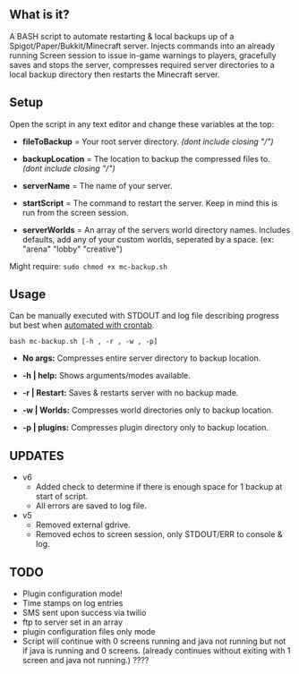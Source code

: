 ## What is it?
A BASH script to automate restarting & local backups up of a Spigot/Paper/Bukkit/Minecraft server. Injects commands into an already running Screen session to issue in-game warnings to players, gracefully saves and stops the server, compresses required server directories to a local backup directory then restarts the Minecraft server.

## Setup    
Open the script in any text editor and change these variables at the top:  

- **fileToBackup** = Your root server directory. *(dont include closing "/")*  

- **backupLocation** = The location to backup the compressed files to. *(dont include closing "/")*   

- **serverName** = The name of your server.  

- **startScript** = The command to restart the server. Keep in mind this is run from the screen session.  

- **serverWorlds** = An array of the servers world directory names. Includes defaults, add any of your custom worlds, seperated by a space. (ex: "arena" "lobby" "creative")  

Might require: ``sudo chmod +x mc-backup.sh``  

## Usage  

Can be manually executed with STDOUT and log file describing progress but best when [automated with crontab](https://www.liquidweb.com/kb/create-a-cron-task-in-ubuntu-16-04/).

``bash mc-backup.sh [-h , -r , -w , -p] ``

- **No args:** Compresses entire server directory to backup location.  

- **-h | help:** Shows arguments/modes available.   

- **-r | Restart:** Saves & restarts server with no backup made.  

- **-w | Worlds:** Compresses world directories only to backup location.   

- **-p | plugins:** Compresses plugin directory only to backup location.    

## UPDATES
- v6
	- Added check to determine if there is enough space for 1 backup at start of script. 
	- All errors are saved to log file.
- v5
	- Removed external gdrive.
	- Removed echos to screen session, only STDOUT/ERR to console & log.

## TODO
- Plugin configuration mode!
- Time stamps on log entries
- SMS sent upon success via twilio
- ftp to server set in an array
- plugin configuration files only mode
- Script will continue with 0 screens running and java not running but not if java is running and 0 screens. (already continues without exiting with 1 screen and java not running.) ????
